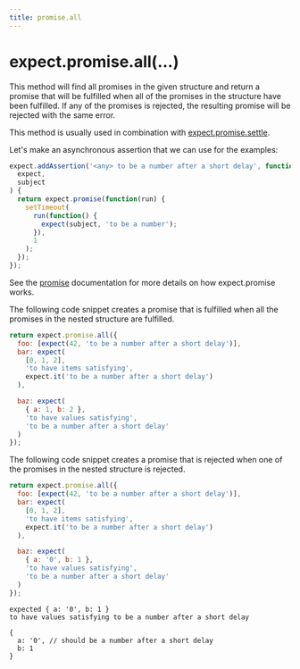 ```yaml
---
title: promise.all
---
```


# expect.promise.all(...)

This method will find all promises in the given structure and return a promise
that will be fulfilled when all of the promises in the structure have been
fulfilled. If any of the promises is rejected, the resulting promise will be
rejected with the same error.

This method is usually used in combination with
[expect.promise.settle](../promise-settle/).

Let's make an asynchronous assertion that we can use for the examples:

```js
expect.addAssertion('<any> to be a number after a short delay', function(
  expect,
  subject
) {
  return expect.promise(function(run) {
    setTimeout(
      run(function() {
        expect(subject, 'to be a number');
      }),
      1
    );
  });
});
```

See the [promise](../promise/) documentation for more details on how
expect.promise works.

The following code snippet creates a promise that is fulfilled when all the
promises in the nested structure are fulfilled.

<!-- unexpected-markdown async:true -->

```js
return expect.promise.all({
  foo: [expect(42, 'to be a number after a short delay')],
  bar: expect(
    [0, 1, 2],
    'to have items satisfying',
    expect.it('to be a number after a short delay')
  ),

  baz: expect(
    { a: 1, b: 2 },
    'to have values satisfying',
    'to be a number after a short delay'
  )
});
```

The following code snippet creates a promise that is rejected when one
of the promises in the nested structure is rejected.

<!-- unexpected-markdown async:true -->

```js
return expect.promise.all({
  foo: [expect(42, 'to be a number after a short delay')],
  bar: expect(
    [0, 1, 2],
    'to have items satisfying',
    expect.it('to be a number after a short delay')
  ),

  baz: expect(
    { a: '0', b: 1 },
    'to have values satisfying',
    'to be a number after a short delay'
  )
});
```

```output
expected { a: '0', b: 1 }
to have values satisfying to be a number after a short delay

{
  a: '0', // should be a number after a short delay
  b: 1
}
```
